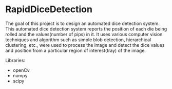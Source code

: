 # RapidDiceDetection

The goal of this project is to design an automated dice detection system. This automated dice detection system
reports the position of each die being rolled and the values(number of pips) in it. It uses various computer vision
techniques and algorithm such as simple blob detection, hierarchical clustering, etc., were used to process the image
and detect the dice values and position from a particular region of interest(tray) of the image.

Libraries:
- openCv
- numpy
- scipy
